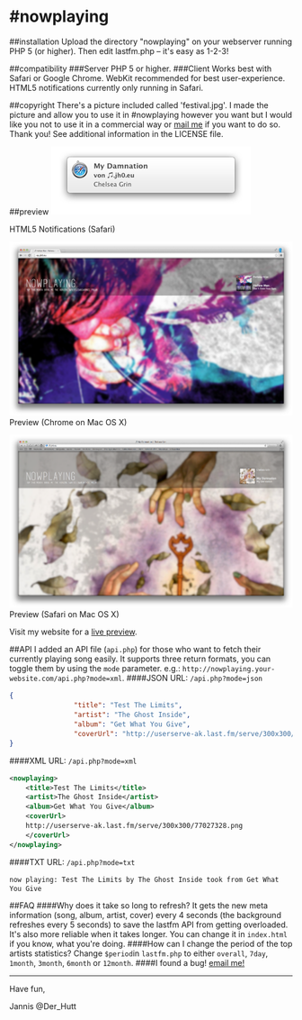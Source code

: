 \#nowplaying
==========

##installation
Upload the directory "nowplaying" on your webserver running PHP 5 (or higher). Then edit lastfm.php – it's easy as 1-2-3!

##compatibility
###Server
PHP 5 or higher.
###Client
Works best with Safari or Google Chrome. WebKit recommended for best user-experience. HTML5 notifications currently only running in Safari.

##copyright
There's a picture included called 'festival.jpg'. I made the picture and allow you to use it in \#nowplaying however you want but I would like you not to use it in a commercial way or [mail me](mailto:nowplaying@jh0.eu "write me an email!") if you want to do so. Thank you!
See additional information in the LICENSE file.

##preview
![HTML5 Notifications in Safari](HTML5_Notifications.png "HTML5 Notifications (Safari)")

HTML5 Notifications (Safari)

![Preview](Preview_2.png "Preview 2 (Chrome on Mac OS X)")
Preview (Chrome on Mac OS X)

![Preview](Preview.png "Preview (Safari on Mac OS X)")
Preview (Safari on Mac OS X)

Visit my website for a [live preview](http://nowplaying.jh0.eu "live preview").

##API
I added an API file (`api.php`) for those who want to fetch their currently playing song easily. It supports three return formats, you can toggle them by using the `mode` parameter. 
e.g.: `http://nowplaying.your-website.com/api.php?mode=xml`.
####JSON
URL: `/api.php?mode=json`
```json
{
				"title": "Test The Limits",
				"artist": "The Ghost Inside",
				"album": "Get What You Give",
				"coverUrl": "http://userserve-ak.last.fm/serve/300x300/77027328.png"
}
```
####XML
URL: `/api.php?mode=xml`
```xml
<nowplaying>
	<title>Test The Limits</title>
	<artist>The Ghost Inside</artist>
	<album>Get What You Give</album>
	<coverUrl>
	http://userserve-ak.last.fm/serve/300x300/77027328.png
	</coverUrl>
</nowplaying>
```
####TXT
URL: `/api.php?mode=txt`
```
now playing: Test The Limits by The Ghost Inside took from Get What You Give
```

##FAQ
####Why does it take so long to refresh?
It gets the new meta information (song, album, artist, cover) every 4 seconds (the background refreshes every 5 seconds) to save the lastfm API from getting overloaded. It's also more reliable when it takes longer. You can change it in `index.html` if you know, what you're doing.
####How can I change the period of the top artists statistics?
Change `$period`in `lastfm.php` to either `overall`, `7day`, `1month`, `3month`, `6month` or `12month`.
####I found a bug!
[email me!](mailto:nowplaying@jh0.eu "write me an email!")
***
Have fun, 

Jannis
@Der_Hutt
